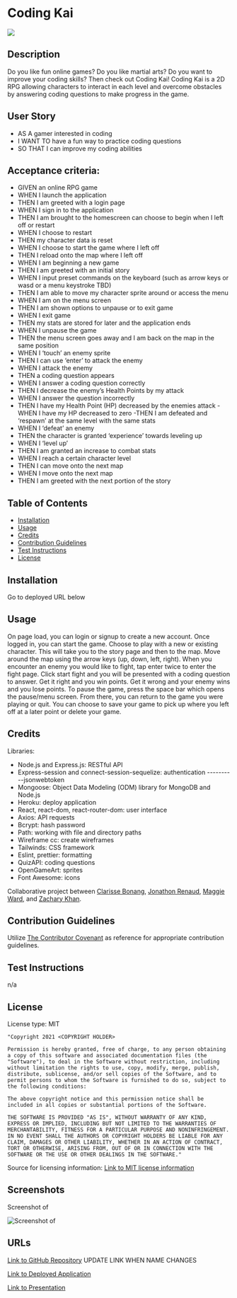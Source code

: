 # Coding Kai

<img src='https://img.shields.io/badge/License-MIT-yellow.svg'>

## Description

Do you like fun online games? Do you like martial arts? Do you want to improve your coding skills? Then check out Coding Kai!
Coding Kai is a 2D RPG allowing characters to interact in each level and overcome obstacles by answering coding questions to make progress in the game.

## User Story

- AS A gamer interested in coding
- I WANT TO have a fun way to practice coding questions
- SO THAT I can improve my coding abilities

## Acceptance criteria:

- GIVEN an online RPG game
- WHEN I launch the application
- THEN I am greeted with a login page
- WHEN I sign in to the application
- THEN I am brought to the homescreen can choose to begin when I left off or restart
- WHEN I choose to restart
- THEN my character data is reset
- WHEN I choose to start the game where I left off
- THEN I reload onto the map where I left off
- WHEN I am beginning a new game
- THEN I am greeted with an initial story
- WHEN I input preset commands on the keyboard (such as arrow keys or wasd or a menu keystroke TBD)
- THEN I am able to move my character sprite around or access the menu
- WHEN I am on the menu screen
- THEN I am shown options to unpause or to exit game
- WHEN I exit game
- THEN my stats are stored for later and the application ends
- WHEN I unpause the game
- THEN the menu screen goes away and I am back on the map in the same position
- WHEN I ‘touch’ an enemy sprite
- THEN I can use ‘enter’ to attack the enemy
- WHEN I attack the enemy
- THEN a coding question appears
- WHEN I answer a coding question correctly
- THEN I decrease the enemy’s Health Points by my attack
- WHEN I answer the question incorrectly
- THEN I have my Health Point (HP) decreased by the enemies attack
  -WHEN I have my HP decreased to zero
  -THEN I am defeated and ‘respawn’ at the same level with the same stats
- WHEN I ‘defeat’ an enemy
- THEN the character is granted ‘experience’ towards leveling up
- WHEN I ‘level up’
- THEN I am granted an increase to combat stats
- WHEN I reach a certain character level
- THEN I can move onto the next map
- WHEN I move onto the next map
- THEN I am greeted with the next portion of the story

## Table of Contents

- [Installation](#installation)
- [Usage](#usage)
- [Credits](#credits)
- [Contribution Guidelines](#contribution-guidelines)
- [Test Instructions](#test-instructions)
- [License](#license)

## Installation

Go to deployed URL below

## Usage

On page load, you can login or signup to create a new account. Once logged in, you can start the game. Choose to play with a new or existing character. This will take you to the story page and then to the map. Move around the map using the arrow keys (up, down, left, right). When you encounter an enemy you would like to fight, tap enter twice to enter the fight page. Click start fight and you will be presented with a coding question to answer. Get it right and you win points. Get it wrong and your enemy wins and you lose points. To pause the game, press the space bar which opens the pause/menu screen. From there, you can return to the game you were playing or quit. You can choose to save your game to pick up where you left off at a later point or delete your game.

## Credits

Libraries:

- Node.js and Express.js: RESTful API
- Express-session and connect-session-sequelize: authentication ----------jsonwebtoken
- Mongoose: Object Data Modeling (ODM) library for MongoDB and Node.js
- Heroku: deploy application
- React, react-dom, react-router-dom: user interface
- Axios: API requests
- Bcrypt: hash password
- Path: working with file and directory paths
- Wireframe cc: create wireframes
- Tailwinds: CSS framework
- Eslint, prettier: formatting
- QuizAPI: coding questions
- OpenGameArt: sprites
- Font Awesome: icons

Collaborative project between <a href="https://github.com/bonang8">Clarisse Bonang</a>, <a href="https://github.com/roomsiejones">Jonathon Renaud</a>, <a href="https://github.com/mlward639">Maggie Ward</a>, and <a href="https://github.com/zack-khan">Zachary Khan</a>.

## Contribution Guidelines

Utilize <a href= "https://www.contributor-covenant.org/version/2/0/code_of_conduct/code_of_conduct.md">The Contributor Covenant</a> as reference for appropriate contribution guidelines.

## Test Instructions

n/a

## License

License type: MIT

    "Copyright 2021 <COPYRIGHT HOLDER>

    Permission is hereby granted, free of charge, to any person obtaining a copy of this software and associated documentation files (the "Software"), to deal in the Software without restriction, including without limitation the rights to use, copy, modify, merge, publish, distribute, sublicense, and/or sell copies of the Software, and to permit persons to whom the Software is furnished to do so, subject to the following conditions:

    The above copyright notice and this permission notice shall be included in all copies or substantial portions of the Software.

    THE SOFTWARE IS PROVIDED "AS IS", WITHOUT WARRANTY OF ANY KIND, EXPRESS OR IMPLIED, INCLUDING BUT NOT LIMITED TO THE WARRANTIES OF MERCHANTABILITY, FITNESS FOR A PARTICULAR PURPOSE AND NONINFRINGEMENT. IN NO EVENT SHALL THE AUTHORS OR COPYRIGHT HOLDERS BE LIABLE FOR ANY CLAIM, DAMAGES OR OTHER LIABILITY, WHETHER IN AN ACTION OF CONTRACT, TORT OR OTHERWISE, ARISING FROM, OUT OF OR IN CONNECTION WITH THE SOFTWARE OR THE USE OR OTHER DEALINGS IN THE SOFTWARE."

Source for licensing information: <a href="https://opensource.org/licenses/MIT">Link to MIT license information</a>

## Screenshots

Screenshot of

<img src='#' alt = 'Screenshot of '>

## URLs

<a href="https://github.com/mlward639/Coding-Kai">Link to GitHub Repository</a> UPDATE LINK WHEN NAME CHANGES

<a href="https://shrouded-temple-97141.herokuapp.com/">Link to Deployed Application</a>

<a href="https://docs.google.com/presentation/d/1ltJcClFWCoBUaLo8J0AFW42987DlkbmdFESNDMg58TQ/edit?usp=sharing">Link to Presentation</a>
